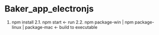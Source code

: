 # Baker_app_electronjs
1. npm install
2.1. npm start <- run
2.2. npm package-win | npm package-linux | package-mac <- build to executable 
